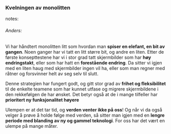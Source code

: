 ### Kvelningen av monolitten


notes:
###### Anders:

Vi har håndtert monolitten litt som hvordan man **spiser en elefant, en bit av gangen**. Noen ganger har vi tatt en litt
større bit, og andre en liten. Etter de første konsepttestene har vi i stor grad tatt skjermbilder som har **høy
endringstakt**, eller som har hatt en **forestående endring**. Da sitter vi igjen med en liten haug med skjermbilder ingen 
vil ha, eller som man regner med råtner og forsvinner helt av seg selv til slutt.

Denne strategien har fungert godt, og gitt stor grad av **frihet og fleksibilitet** til de enkelte teamene som har 
kunnet utfase og migrere skjermbildene i den rekkefølgen de har ønsket. Det betyr også at de i mange tilfeller
har **prioritert ny funksjonalitet høyere**

Ulempen er at det tar tid, og **verden venter ikke på oss**! Og når vi da også velger å prøve å holde følge med verden,
så sitter man igjen med en **lengre periode med blanding av ny og gammel teknologi**. For oss har det vært en ulempe 
på mange måter.

